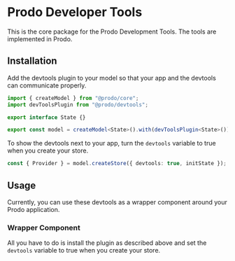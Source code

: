 # Prodo Developer Tools

This is the core package for the Prodo Development Tools.
The tools are implemented in Prodo.

## Installation

Add the devtools plugin to your model so that your app and the devtools can communicate properly.

```ts
import { createModel } from "@prodo/core";
import devToolsPlugin from "@prodo/devtools";

export interface State {}

export const model = createModel<State>().with(devToolsPlugin<State>());
```

To show the devtools next to your app, turn the `devtools` variable to true when you create your store.

```ts
const { Provider } = model.createStore({ devtools: true, initState });
```

## Usage

Currently, you can use these devtools as a wrapper component around your Prodo application.

### Wrapper Component

All you have to do is install the plugin as described above and set the `devtools` variable to true when you create your store.
